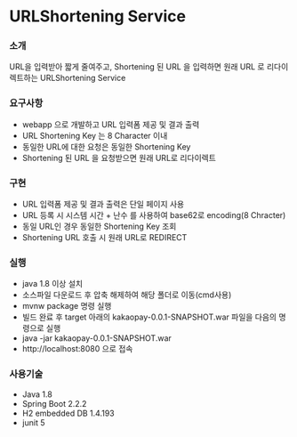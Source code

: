 # URLShortening Service

### 소개
URL을 입력받아 짧게 줄여주고, Shortening 된 URL 을 입력하면 원래 URL 로 리다이렉트하는 URLShortening Service

### 요구사항
* webapp 으로 개발하고 URL 입력폼 제공 및 결과 출력
* URL Shortening Key 는 8 Character 이내
* 동일한 URL에 대한 요청은 동일한 Shortening Key
* Shortening 된 URL 을 요청받으면 원래 URL로 리다이렉트

### 구현
* URL 입력폼 제공 및 결과 출력은 단일 페이지 사용
* URL 등록 시 시스템 시간 + 난수 를 사용하여 base62로 encoding(8 Chracter)
* 동일 URL인 경우 동일한  Shortening Key 조회
* Shortening URL 호출 시 원래 URL로 REDIRECT

### 실행
* java 1.8 이상 설치
* 소스파일 다운로드 후 압축 해제하여 해당 폴더로 이동(cmd사용)
* mvnw package 명령 실행
* 빌드 완료 후 target 아래의 kakaopay-0.0.1-SNAPSHOT.war 파일을 다음의 명령으로 실행
* java -jar kakaopay-0.0.1-SNAPSHOT.war
* http://localhost:8080 으로 접속

### 사용기술
* Java 1.8
* Spring Boot 2.2.2
* H2 embedded DB 1.4.193
* junit 5
